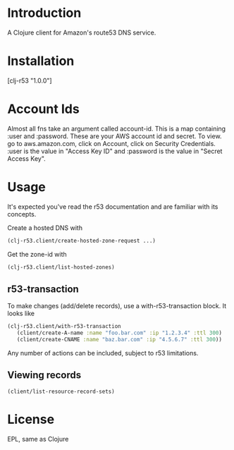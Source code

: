 Introduction
============
A Clojure client for Amazon's route53 DNS service. 


Installation
===========
[clj-r53 "1.0.0"]


Account Ids
===========
Almost all fns take an argument called account-id. This is a map containing :user and :password. These are your AWS account id and secret. To view. go to aws.amazon.com, click on Account, click on Security Credentials. :user is the value in "Access Key ID" and :password is the value in "Secret Access Key".

Usage
=====
It's expected you've read the r53 documentation and are familiar with its concepts. 

Create a hosted DNS with
```clojure
(clj-r53.client/create-hosted-zone-request ...)
```

Get the zone-id with
```clojure
(clj-r53.client/list-hosted-zones)
```

r53-transaction
---------------
To make changes (add/delete records), use a with-r53-transaction block. It looks like

```clojure
(clj-r53.client/with-r53-transaction
   (client/create-A-name :name "foo.bar.com" :ip "1.2.3.4" :ttl 300)
   (client/create-CNAME :name "baz.bar.com" :ip "4.5.6.7" :ttl 300))
   ```

Any number of actions can be included, subject to r53 limitations.

Viewing records
---------------
`(client/list-resource-record-sets)`

License
=======
EPL, same as Clojure